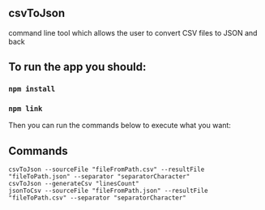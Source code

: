 ## csvToJson
command line tool which allows the user to convert CSV files to JSON and back

## To run the app you should:

### `npm install`

### `npm link`

Then you can run the commands below to execute what you want:

## Commands

`csvToJson --sourceFile "fileFromPath.csv" --resultFile "fileToPath.json" --separator "separatorCharacter"`\
`csvToJson --generateCsv "linesCount"`\
`jsonToCsv --sourceFile "fileFromPath.json" --resultFile "fileToPath.csv" --separator "separatorCharacter"`
